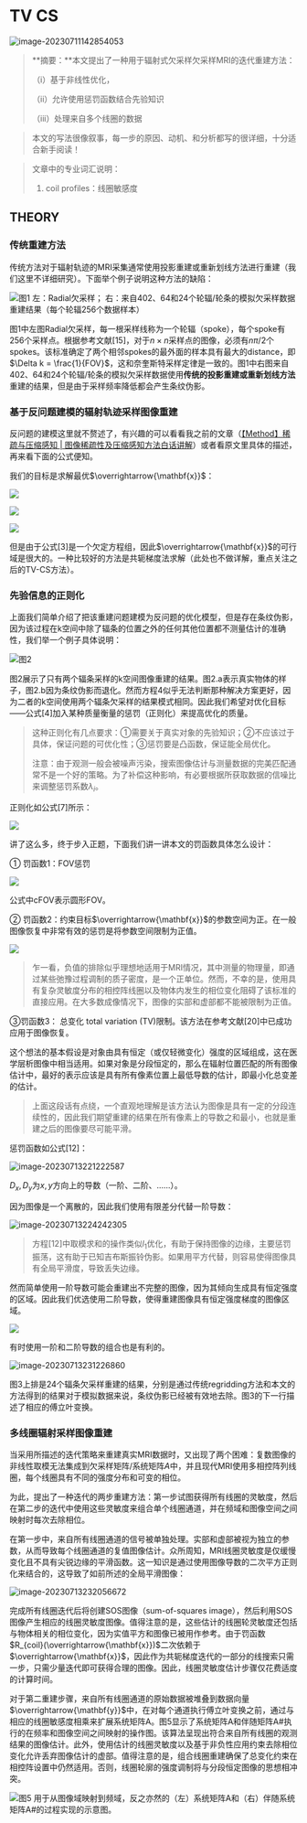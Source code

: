 # TV CS
![image-20230711142854053](https://ossjiyaoliu.oss-cn-beijing.aliyuncs.com/uPic/image-20230711142854053.png)

> **摘要：**本文提出了一种用于辐射式欠采样欠采样MRI的迭代重建方法：
>
> （i）基于非线性优化，
>
> （ii）允许使用惩罚函数结合先验知识
>
> （iii）处理来自多个线圈的数据

> 本文的写法很像叙事，每一步的原因、动机、和分析都写的很详细，十分适合新手阅读！

> 文章中的专业词汇说明：
>
> 1. coil profiles：线圈敏感度

## THEORY

### 传统重建方法

传统方法对于辐射轨迹的MRI采集通常使用投影重建或重新划线方法进行重建（我们这里不详细研究）。下面举个例子说明这种方法的缺陷：

![图1 左：Radial欠采样； 右：来自402、64和24个轮辐/轮条的模拟欠采样数据重建结果（每个轮辐256个数据样本）](https://ossjiyaoliu.oss-cn-beijing.aliyuncs.com/uPic/image-20230713195214345.png)

图1中左图Radial欠采样，每一根采样线称为一个轮辐（spoke），每个spoke有256个采样点。根据参考文献[15]，对于$n\times n$采样点的图像，必须有$n\pi/2$个spokes。该标准确定了两个相邻spokes的最外面的样本具有最大的distance，即$\Delta k = \frac{1}{FOV}$，这和奈奎斯特采样定律是一致的。图1中右图来自402、64和24个轮辐/轮条的模拟欠采样数据使用**传统的投影重建或重新划线方法**重建的结果，但是由于采样频率降低都会产生条纹伪影。

### 基于反问题建模的辐射轨迹采样图像重建

反问题的建模这里就不赘述了，有兴趣的可以看看我之前的文章（[【Method】稀疏与压缩感知 | 图像稀疏性及压缩感知方法白话讲解](https://zhuanlan.zhihu.com/p/642740364)）或者看原文里具体的描述，再来看下面的公式便知。

我们的目标是求解最优$\overrightarrow{\mathbf{x}}$：

![](https://ossjiyaoliu.oss-cn-beijing.aliyuncs.com/uPic/image-20230713212803223.png)

![](https://ossjiyaoliu.oss-cn-beijing.aliyuncs.com/uPic/image-20230713212829597.png)

![](https://ossjiyaoliu.oss-cn-beijing.aliyuncs.com/uPic/image-20230713212840985.png)

但是由于公式[3]是一个欠定方程组，因此$\overrightarrow{\mathbf{x}}$的可行域是很大的。一种比较好的方法是共轭梯度法求解（此处也不做详解，重点关注之后的TV-CS方法）。

### 先验信息的正则化

上面我们简单介绍了把该重建问题建模为反问题的优化模型，但是存在条纹伪影，因为该过程在k空间中除了辐条的位置之外的任何其他位置都不测量估计的准确性，我们举一个例子具体说明：

![图2](https://ossjiyaoliu.oss-cn-beijing.aliyuncs.com/uPic/image-20230713213951044.png)

图2展示了只有两个辐条采样的k空间图像重建的结果。图2.a表示真实物体的样子，图2.b因为条纹伪影而退化。然而方程4似乎无法判断那种解决方案更好，因为二者的k空间使用两个辐条欠采样的结果模式相同。因此我们希望对优化目标——公式[4]加入某种质量衡量的惩罚（正则化）来提高优化的质量。

> 这种正则化有几点要求：①需要关于真实对象的先验知识；②不应该过于具体，保证问题的可优化性；③惩罚要是凸函数，保证能全局优化。
>
> 注意：由于观测一般会被噪声污染，搜索图像估计与测量数据的完美匹配通常不是一个好的策略。为了补偿这种影响，有必要根据所获取数据的信噪比来调整惩罚系数$\lambda_i$。

正则化如公式[7]所示：

![](https://ossjiyaoliu.oss-cn-beijing.aliyuncs.com/uPic/image-20230713214554867.png)

讲了这么多，终于步入正题，下面我们讲一讲本文的罚函数具体怎么设计：

① 罚函数1：FOV惩罚

![](https://ossjiyaoliu.oss-cn-beijing.aliyuncs.com/uPic/image-20230713215237194.png)

公式中cFOV表示圆形FOV。

② 罚函数2：约束目标$\overrightarrow{\mathbf{x}}$的参数空间为正。在一般图像恢复中非常有效的惩罚是将参数空间限制为正值。

![](https://ossjiyaoliu.oss-cn-beijing.aliyuncs.com/uPic/image-20230713220419545.png)

> 乍一看，负值的排除似乎理想地适用于MRI情况，其中测量的物理量，即通过某些弛豫过程调制的质子密度，是一个正单位。然而，不幸的是，使用具有复杂灵敏度分布的相控阵线圈以及物体内发生的相位变化阻碍了该标准的直接应用。在大多数成像情况下，图像的实部和虚部都不能被限制为正值。

③罚函数3： 总变化 total variation (TV)限制。该方法在参考文献[20]中已成功应用于图像恢复。

这个想法的基本假设是对象由具有恒定（或仅轻微变化）强度的区域组成，这在医学层析图像中相当适用。如果对象是分段恒定的，那么在辐射位置匹配的所有图像估计中，最好的表示应该是具有所有像素位置上最低导数的估计，即最小化总变差的估计。

> 上面这段话有点绕，一个直观地理解是该方法认为图像是具有一定的分段连续性的，因此我们期望重建的结果在所有像素上的导数之和最小，也就是重建之后的图像要尽可能平滑。

惩罚函数如公式[12]：

![image-20230713221222587](https://ossjiyaoliu.oss-cn-beijing.aliyuncs.com/uPic/image-20230713221222587.png)

$D_x,D_y$为$x,y$方向上的导数（一阶、二阶、......）。

因为图像是一个离散的，因此我们使用有限差分代替一阶导数：

![image-20230713224242305](https://ossjiyaoliu.oss-cn-beijing.aliyuncs.com/uPic/image-20230713224242305.png)

> 方程[12]中取模求和的操作类似$l_1$优化，有助于保持图像的边缘，主要惩罚振荡，这有助于已知吉布斯振铃伪影。如果用平方代替，则容易使得图像具有全局平滑度，导致丢失边缘。

然而简单使用一阶导数可能会重建出不完整的图像，因为其倾向生成具有恒定强度的区域。因此我们优选使用二阶导数，使得重建图像具有恒定强度梯度的图像区域。

![](https://ossjiyaoliu.oss-cn-beijing.aliyuncs.com/uPic/image-20230713230634992.png)

有时使用一阶和二阶导数的组合也是有利的。

![image-20230713231226860](https://ossjiyaoliu.oss-cn-beijing.aliyuncs.com/uPic/image-20230713231226860.png)

图3上排是24个辐条欠采样重建的结果，分别是通过传统regridding方法和本文的方法得到的结果对于模拟数据来说，条纹伪影已经被有效地去除。图3的下一行描述了相应的傅立叶变换。

### 多线圈辐射采样图像重建

当采用所描述的迭代策略来重建真实MRI数据时，又出现了两个困难：复数图像的非线性取模无法集成到欠采样矩阵/系统矩阵$A$中，并且现代MRI使用多相控阵列线圈，每个线圈具有不同的强度分布和可变的相位。

为此，提出了一种迭代的两步重建方法：第一步试图获得所有线圈的灵敏度，然后在第二步的迭代中使用这些灵敏度来组合单个线圈通道，并在频域和图像空间之间映射时每次去除相位。

在第一步中，来自所有线圈通道的信号被单独处理。实部和虚部被视为独立的参数，从而导致每个线圈通道的复值图像估计。众所周知，MRI线圈灵敏度是仅缓慢变化且不具有尖锐边缘的平滑函数。这一知识是通过使用图像导数的二次平方正则化来结合的，这导致了如前所述的全局平滑图像：

![image-20230713232056672](https://ossjiyaoliu.oss-cn-beijing.aliyuncs.com/uPic/image-20230713232056672.png)

完成所有线圈迭代后将创建SOS图像（sum-of-squares image），然后利用SOS图像产生相应的线圈灵敏度图像。值得注意的是，这些估计的线圈轮灵敏度还包括与物体相关的相位变化，因为实值平方和图像已被用作参考。由于罚函数$R_{coil}(\overrightarrow{\mathbf{x}})$二次依赖于$\overrightarrow{\mathbf{x}}$，因此作为共轭梯度迭代的一部分的线搜索只需一步，只需少量迭代即可获得合理的图像。因此，线圈灵敏度估计步骤仅花费适度的计算时间。

对于第二重建步骤，来自所有线圈通道的原始数据被堆叠到数据向量$\overrightarrow{\mathbf{y}}$中，在对每个通道执行傅立叶变换之前，通过与相应的线圈敏感度相乘来扩展系统矩阵A。图5显示了系统矩阵A和伴随矩阵A#执行的在频率和图像空间之间映射的操作图。该算法呈现出符合来自所有线圈的观测结果的图像估计。此外，使用估计的线圈灵敏度以及基于非负性应用约束去除相位变化允许丢弃图像估计的虚部。值得注意的是，组合线圈重建确保了总变化约束在相控阵设置中仍然适用。否则，线圈轮廓的强度调制将与分段恒定图像的思想相冲突。

![图5 用于从图像域映射到频域，反之亦然的（左）系统矩阵A和（右）伴随系统矩阵A#的过程实现的示意图。](https://ossjiyaoliu.oss-cn-beijing.aliyuncs.com/uPic/image-20230714000756247.png)






